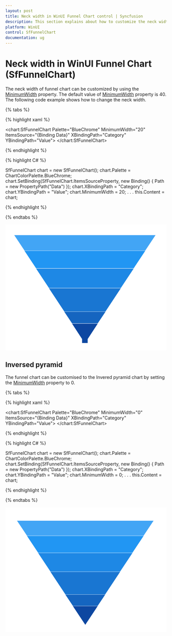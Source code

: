 ```yaml
---
layout: post
title: Neck width in WinUI Funnel Chart control | Syncfusion
description: This section explains about how to customize the neck width in Syncfusion WinUI Funnel Chart (SfFunnelChart) control.
platform: WinUI
control: SfFunnelChart
documentation: ug
---
```


# Neck width in WinUI Funnel Chart (SfFunnelChart)

The neck width of funnel chart can be customized by using the [MinimumWidth]() property. The default value of [MinimumWidth]() property is 40. The following code example shows how to change the neck width.

{% tabs %} 

{% highlight xaml %}

<chart:SfFunnelChart
        Palette="BlueChrome"
        MinimumWidth="20" 
        ItemsSource="{Binding Data}" 
        XBindingPath="Category"
        YBindingPath="Value">
</chart:SfFunnelChart>
 
{% endhighlight %}

{% highlight C# %}

SfFunnelChart chart = new SfFunnelChart();
chart.Palette = ChartColorPalette.BlueChrome;
chart.SetBinding(SfFunnelChart.ItemsSourceProperty, new Binding() { Path = new PropertyPath("Data") });
chart.XBindingPath = "Category";
chart.YBindingPath = "Value";
chart.MinimumWidth = 20;
. . . 
this.Content = chart;

{% endhighlight %}

{% endtabs %}

![Neck width support in WinUI Funnel Chart](Neck-width_images/WinUI_funnel_chart_neck_width.png)

## Inversed pyramid

The funnel chart can be customised to the Invered pyramid chart by setting the [MinimumWidth]() property to 0.

{% tabs %} 

{% highlight xaml %}

<chart:SfFunnelChart
        Palette="BlueChrome"
        MinimumWidth="0" 
        ItemsSource="{Binding Data}" 
        XBindingPath="Category"
        YBindingPath="Value">
</chart:SfFunnelChart>
 
{% endhighlight %}

{% highlight C# %}

SfFunnelChart chart = new SfFunnelChart();
chart.Palette = ChartColorPalette.BlueChrome;
chart.SetBinding(SfFunnelChart.ItemsSourceProperty, new Binding() { Path = new PropertyPath("Data") });
chart.XBindingPath = "Category";
chart.YBindingPath = "Value";
chart.MinimumWidth = 0;
. . . 
this.Content = chart;

{% endhighlight %}

{% endtabs %}

![Inversed pyramid in WinUI Funnel Chart](Neck-width_images/WinUI_funnel_chart_inversed_pyramid.png)